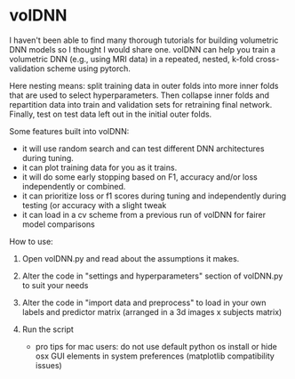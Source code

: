 # volDNN

I haven't been able to find many thorough tutorials for building volumetric DNN models so I thought I would share one. volDNN can help you train a volumetric DNN (e.g., using MRI data) in a repeated, nested, k-fold cross-validation scheme using pytorch. 
    
Here nesting means: split training data in outer folds into more inner folds that are used to select hyperparameters. Then collapse inner folds and repartition data into train and validation sets for retraining final network. Finally, test on test data left out in the initial outer folds.
            
            
Some features built into volDNN: 

* it will use random search and can test different DNN architectures during tuning. 
* it can plot training data for you as it trains. 
* it will do some early stopping based on F1, accuracy and/or loss independently or combined.
* it can prioritize loss or f1 scores during tuning and independently during testing (or accuracy with a slight tweak
* it can load in a cv scheme from a previous run of volDNN for fairer model comparisons


How to use:
1. Open volDNN.py and read about the assumptions it makes.
2. Alter the code in "settings and hyperparameters" section of volDNN.py to suit your needs
3. Alter the code in "import data and preprocess" to load in your own labels and predictor matrix 
    (arranged in a 3d images x subjects matrix)
3. Run the script
        
    * pro tips for mac users: do not use default python os install or hide osx GUI elements in system preferences (matplotlib compatibility issues)
